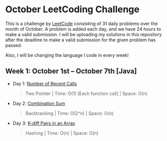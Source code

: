 # October LeetCoding Challenge

This is a challenge by [LeetCode](https://leetcode.com/explore/featured/card/october-leetcoding-challenge/) consisting of 31 daily problems over the month of October. A problem is added each day, and we have 24 hours to make a valid submission. I will be uploading my solutions in this repository after the deadline to make a valid submission for the given problem has passed. 

Also, I will be changing the language I code in every week!


## Week 1: October 1st – October 7th [Java]

* Day 1: [Number of Recent Calls](https://leetcode.com/explore/featured/card/october-leetcoding-challenge/559/week-1-october-1st-october-7th/3480/)

    > Two Pointer | 
    > Time: O(1) [Each function call] |
    > Space: O(n) 

* Day 2: [Combination Sum](https://leetcode.com/explore/featured/card/october-leetcoding-challenge/559/week-1-october-1st-october-7th/3481/)

    > Backtracking | 
    > Time: O(2^n) |
    > Space: O(n) 

* Day 3: [K-diff Pairs in an Array](https://leetcode.com/explore/featured/card/october-leetcoding-challenge/559/week-1-october-1st-october-7th/3482/)

    > Hashing | 
    > Time: O(n) |
    > Space: O(n) 